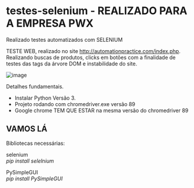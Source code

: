 # testes-selenium - REALIZADO PARA A EMPRESA PWX #
Realizado testes automatizados com SELENIUM

TESTE WEB, realizado no site http://automationpractice.com/index.php.
Realizando buscas de produtos, clicks em botões com a finalidade de testes das tags da árvore DOM e instabilidade do site.

![image](https://user-images.githubusercontent.com/23345809/114085450-c51dbf00-9887-11eb-83bb-5b4b296c5c38.png)

Detalhes fundamentais.
- Instalar Python Versão 3.
- Projeto rodando com chromedriver.exe versão 89
- Google chrome TEM QUE ESTAR na mesma versão do chromedriver 89


## VAMOS LÁ ##

Bibliotecas necessárias:

selenium<br>
<i>pip install selelnium </i><br>

PySimpleGUI<br>
<i>pip install PySimpleGUI </i>




